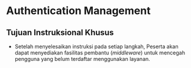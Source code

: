 # Authentication Management

## Tujuan Instruksional Khusus

- Setelah menyelesaikan instruksi pada setiap langkah, Peserta akan dapat menyediakan fasilitas pembantu (*middleware*) untuk mencegah pengguna yang belum terdaftar menggunakan layanan.